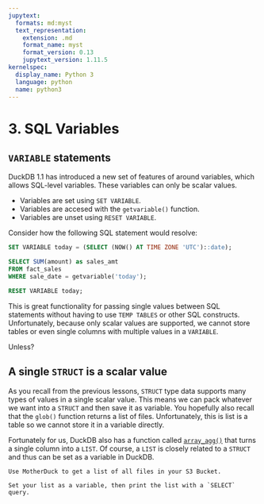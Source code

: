 ```yaml
---
jupytext:
  formats: md:myst
  text_representation:
    extension: .md
    format_name: myst
    format_version: 0.13
    jupytext_version: 1.11.5
kernelspec:
  display_name: Python 3
  language: python
  name: python3
---
```


# 3. SQL Variables

## `VARIABLE` statements

DuckDB 1.1 has introduced a new set of features of around variables, which allows SQL-level variables. These variables can only be scalar values.
- Variables are set using `SET VARIABLE`.
- Variables are accesed with the `getvariable()` function.
- Variables are unset using `RESET VARIABLE`.

Consider how the following SQL statement would resolve:

```sql
SET VARIABLE today = (SELECT (NOW() AT TIME ZONE 'UTC')::date);

SELECT SUM(amount) as sales_amt
FROM fact_sales
WHERE sale_date = getvariable('today');

RESET VARIABLE today;
```

This is great functionality for passing single values between SQL statements without having to use `TEMP TABLES` or other SQL constructs. Unfortunately, because only scalar values are supported, we cannot store tables or even single columns with multiple values in a `VARIABLE`.

Unless?

## A single `STRUCT` is a scalar value

As you recall from the previous lessons, `STRUCT` type data supports many types of values in a single scalar value. This means we can pack whatever we want into a `STRUCT` and then save it as variable. You hopefully also recall that the `glob()` function returns a list of files. Unfortunately, this is list is a table so we cannot store it in a variable directly.

Fortunately for us, DuckDB also has a function called [`array_agg()`](https://duckdb.org/docs/sql/functions/aggregates.html#array_aggarg) that turns a single column into a `LIST`.  Of course, a `LIST` is closely related to a `STRUCT` and thus can be set as a variable in DuckDB.

```{admonition} Exercise 3.1
Use MotherDuck to get a list of all files in your S3 Bucket.
```

```{admonition} Exercise 3.2
Set your list as a variable, then print the list with a `SELECT` query.
```

